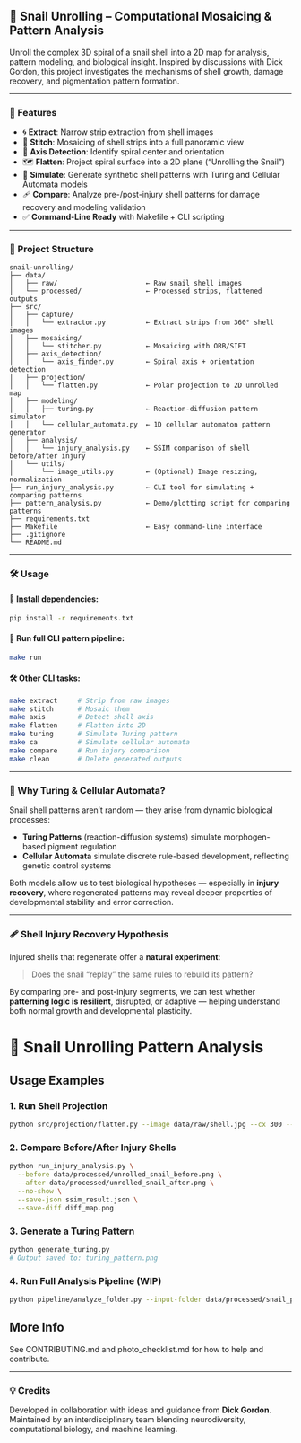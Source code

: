 ## 🐌 Snail Unrolling – Computational Mosaicing & Pattern Analysis

Unroll the complex 3D spiral of a snail shell into a 2D map for analysis, pattern modeling, and biological insight. Inspired by discussions with Dick Gordon, this project investigates the mechanisms of shell growth, damage recovery, and pigmentation pattern formation.

---

### 🚀 Features
- 🌀 **Extract**: Narrow strip extraction from shell images
- 🧩 **Stitch**: Mosaicing of shell strips into a full panoramic view
- 🧭 **Axis Detection**: Identify spiral center and orientation
- 🗺 **Flatten**: Project spiral surface into a 2D plane (“Unrolling the Snail”)
- 🎨 **Simulate**: Generate synthetic shell patterns with Turing and Cellular Automata models
- 🩹 **Compare**: Analyze pre-/post-injury shell patterns for damage recovery and modeling validation
- ✅ **Command-Line Ready** with Makefile + CLI scripting

---

### 📁 Project Structure
```
snail-unrolling/
├── data/
│   ├── raw/                      ← Raw snail shell images
│   └── processed/                ← Processed strips, flattened outputs
├── src/
│   ├── capture/
│   │   └── extractor.py          ← Extract strips from 360° shell images
│   ├── mosaicing/
│   │   └── stitcher.py           ← Mosaicing with ORB/SIFT
│   ├── axis_detection/
│   │   └── axis_finder.py        ← Spiral axis + orientation detection
│   ├── projection/
│   │   └── flatten.py            ← Polar projection to 2D unrolled map
│   ├── modeling/
│   │   ├── turing.py             ← Reaction-diffusion pattern simulator
│   │   └── cellular_automata.py  ← 1D cellular automaton pattern generator
│   ├── analysis/
│   │   └── injury_analysis.py    ← SSIM comparison of shell before/after injury
│   └── utils/
│       └── image_utils.py        ← (Optional) Image resizing, normalization
├── run_injury_analysis.py        ← CLI tool for simulating + comparing patterns
├── pattern_analysis.py           ← Demo/plotting script for comparing patterns
├── requirements.txt
├── Makefile                      ← Easy command-line interface
├── .gitignore
└── README.md
```

---

### 🛠️ Usage

#### 🔧 Install dependencies:
```bash
pip install -r requirements.txt
```

#### 🐌 Run full CLI pattern pipeline:
```bash
make run
```

#### 🛠 Other CLI tasks:
```bash
make extract     # Strip from raw images
make stitch      # Mosaic them
make axis        # Detect shell axis
make flatten     # Flatten into 2D
make turing      # Simulate Turing pattern
make ca          # Simulate cellular automata
make compare     # Run injury comparison
make clean       # Delete generated outputs
```

---

### 🧠 Why Turing & Cellular Automata?

Snail shell patterns aren’t random — they arise from dynamic biological processes:

- **Turing Patterns** (reaction-diffusion systems) simulate morphogen-based pigment regulation
- **Cellular Automata** simulate discrete rule-based development, reflecting genetic control systems

Both models allow us to test biological hypotheses — especially in **injury recovery**, where regenerated patterns may reveal deeper properties of developmental stability and error correction.

---

### 🩹 Shell Injury Recovery Hypothesis

Injured shells that regenerate offer a **natural experiment**:  
> Does the snail “replay” the same rules to rebuild its pattern?

By comparing pre- and post-injury segments, we can test whether **patterning logic is resilient**, disrupted, or adaptive — helping understand both normal growth and developmental plasticity.


# 🐌 Snail Unrolling Pattern Analysis

## Usage Examples

### 1. Run Shell Projection
```bash
python src/projection/flatten.py --image data/raw/shell.jpg --cx 300 --cy 300 --output data/processed/unrolled_snail.png
```

### 2. Compare Before/After Injury Shells
```bash
python run_injury_analysis.py \
  --before data/processed/unrolled_snail_before.png \
  --after data/processed/unrolled_snail_after.png \
  --no-show \
  --save-json ssim_result.json \
  --save-diff diff_map.png
```

### 3. Generate a Turing Pattern
```bash
python generate_turing.py
# Output saved to: turing_pattern.png
```

### 4. Run Full Analysis Pipeline (WIP)
```bash
python pipeline/analyze_folder.py --input-folder data/processed/snail_pairs
```

## More Info
See CONTRIBUTING.md and photo_checklist.md for how to help and contribute.

---

### 💡 Credits

Developed in collaboration with ideas and guidance from **Dick Gordon**.  
Maintained by an interdisciplinary team blending neurodiversity, computational biology, and machine learning.


